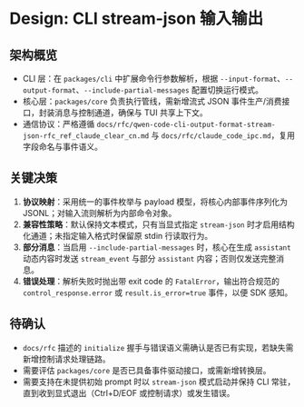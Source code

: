 # Design: CLI stream-json 输入输出

## 架构概览
- CLI 层：在 `packages/cli` 中扩展命令行参数解析，根据 `--input-format`、`--output-format`、`--include-partial-messages` 配置切换运行模式。
- 核心层：`packages/core` 负责执行管线，需新增流式 JSON 事件生产/消费接口，封装消息与控制通道，确保与 TUI 共享上下文。
- 通信协议：严格遵循 `docs/rfc/qwen-code-cli-output-format-stream-json-rfc_ref_claude_clear_cn.md` 与 `docs/rfc/claude_code_ipc.md`，复用字段命名与事件语义。

## 关键决策
1. **协议映射**：采用统一的事件枚举与 payload 模型，将核心内部事件序列化为 JSONL；对输入流则解析为内部命令对象。
2. **兼容性策略**：默认保持文本模式，只有当显式指定 `stream-json` 时才启用结构化通道；未指定输入格式时保留原 stdin 行读取行为。
3. **部分消息**：当启用 `--include-partial-messages` 时，核心在生成 `assistant` 动态内容时发送 `stream_event` 与部分 `assistant` 内容；否则仅发送完整消息。
4. **错误处理**：解析失败时抛出带 exit code 的 `FatalError`，输出符合规范的 `control_response.error` 或 `result.is_error=true` 事件，以便 SDK 感知。

## 待确认
- `docs/rfc` 描述的 `initialize` 握手与错误语义需确认是否已有实现，若缺失需新增控制请求处理链路。
- 需要评估 `packages/core` 是否已具备事件驱动接口，或需新增转换层。
- 需要支持在未提供初始 prompt 时以 `stream-json` 模式启动并保持 CLI 常驻，直到收到显式退出（Ctrl+D/EOF 或控制请求）或发生错误。
